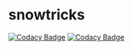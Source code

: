 # snowtricks
[![Codacy Badge](https://api.codacy.com/project/badge/Grade/61cacf4273b44d0c931c8dc01865413a)](https://app.codacy.com/manual/nixehooked/snowtricks?utm_source=github.com&utm_medium=referral&utm_content=nixehooked/snowtricks&utm_campaign=Badge_Grade_Dashboard)
[![Codacy Badge](https://api.codacy.com/project/badge/Grade/7cf78155aeaf4bbbb42e8f02c5e83b2d)](https://app.codacy.com/manual/nixehooked/snowtricks?utm_source=github.com&utm_medium=referral&utm_content=nixehooked/snowtricks&utm_campaign=Badge_Grade_Dashboard)